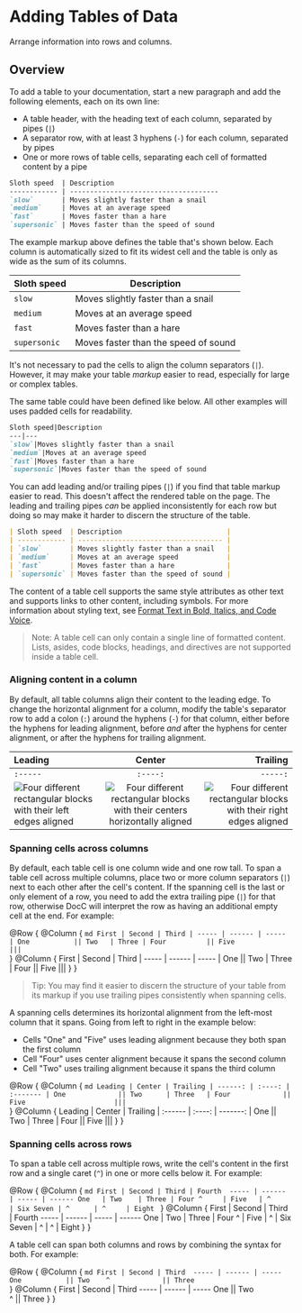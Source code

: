 # Adding Tables of Data

Arrange information into rows and columns.

## Overview

To add a table to your documentation, start a new paragraph and add the following elements, each on its own line:

* A table header, with the heading text of each column, separated by pipes (`|`)
* A separator row, with at least 3 hyphens (`-`) for each column, separated by pipes
* One or more rows of table cells, separating each cell of formatted content by a pipe
 
```md
Sloth speed  | Description                          
------------ | ------------------------------------- 
`slow`       | Moves slightly faster than a snail  
`medium`     | Moves at an average speed           
`fast`       | Moves faster than a hare            
`supersonic` | Moves faster than the speed of sound
```

The example markup above defines the table that's shown below. Each column is automatically sized to fit its widest cell and the table is only as wide as the sum of its columns.

Sloth speed  | Description                          
------------ | ------------------------------------- 
`slow`       | Moves slightly faster than a snail  
`medium`     | Moves at an average speed           
`fast`       | Moves faster than a hare            
`supersonic` | Moves faster than the speed of sound

It's not necessary to pad the cells to align the column separators (`|`). However, it may make your table _markup_ easier to read, especially for large or complex tables. 

The same table could have been defined like below. All other examples will uses padded cells for readability.

```md
Sloth speed|Description
---|---
`slow`|Moves slightly faster than a snail
`medium`|Moves at an average speed
`fast`|Moves faster than a hare
`supersonic`|Moves faster than the speed of sound
```

You can add leading and/or trailing pipes (`|`) if you find that table markup easier to read. This doesn't affect the rendered table on the page. The leading and trailing pipes _can_ be applied inconsistently for each row but doing so may make it harder to discern the structure of the table. 

```md
| Sloth speed  | Description                          |                         
| ------------ | ------------------------------------ |
| `slow`       | Moves slightly faster than a snail   | 
| `medium`     | Moves at an average speed            |  
| `fast`       | Moves faster than a hare             |
| `supersonic` | Moves faster than the speed of sound |
```

The content of a table cell supports the same style attributes as other text and supports links to other content, including symbols. For more information about styling text, see [Format Text in Bold, Italics, and Code Voice](doc:formatting-your-documentation-content#Format-Text-in-Bold,-Italics,-and-Code-Voice).

> Note: A table cell can only contain a single line of formatted content. Lists, asides, code blocks, headings, and directives are not supported inside a table cell. 

### Aligning content in a column

By default, all table columns align their content to the leading edge. To change the horizontal alignment for a column, modify the table's separator row to add a colon (`:`) around the hyphens (`-`) for that column, either before the hyphens for leading alignment, before _and_ after the hyphens for center alignment, or after the hyphens for trailing alignment.

Leading  | Center   | Trailing 
:------- | :------: | --------:
`:-----` | `:----:` | `-----:` 
![Four different rectangular blocks with their left edges aligned](table-align-leading) | ![Four different rectangular blocks with their centers horizontally aligned](table-align-center) | ![Four different rectangular blocks with their right edges aligned](table-align-trailing) 

### Spanning cells across columns

By default, each table cell is one column wide and one row tall. To span a table cell across multiple columns, place two or more column separators (`|`) next to each other after the cell's content. If the spanning cell is the last or only element of a row, you need to add the extra trailing pipe (`|`) for that row, otherwise DocC will interpret the row as having an additional empty cell at the end. For example:

@Row {
  @Column {
    ```md
    First | Second | Third |
    ----- | ------ | ----- |
    One           || Two   |
    Three | Four          ||
    Five                 |||
    ```  
  }
  @Column {
    First | Second | Third |
    ----- | ------ | ----- |
    One           || Two   |
    Three | Four          ||
    Five                 |||
  }
}

> Tip: You may find it easier to discern the structure of your table from its markup if you use trailing pipes consistently when spanning cells.  

A spanning cells determines its horizontal alignment from the left-most column that it spans. Going from left to right in the example below:

 - Cells "One" and "Five" uses leading alignment because they both span the first column
 - Cell "Four" uses center alignment because it spans the second column
 - Cell "Two" uses trailing alignment because it spans the third column

@Row {
  @Column {
    ```md
    Leading | Center | Trailing |
    ------: | :----: | :------- |
    One             || Two      |
    Three   | Four             ||
    Five                      |||
    ```  
  }
  @Column {
    Leading | Center | Trailing |
    :------ | :----: | -------: |
    One             || Two      |
    Three   | Four             ||
    Five                      |||
  }
}

### Spanning cells across rows

To span a table cell across multiple rows, write the cell's content in the first row and a single caret (`^`) in one or more cells below it. For example:

@Row {
  @Column {
    ```md
    First | Second | Third | Fourth 
    ----- | ------ | ----- | ------
    One   | Two    | Three | Four
    ^     | Five   | ^     | Six
    Seven | ^      | ^     | Eight
    ```
  }
  @Column {
    First | Second | Third | Fourth 
    ----- | ------ | ----- | ------
    One   | Two    | Three | Four
    ^     | Five   | ^     | Six
    Seven | ^      | ^     | Eight
  }
}

A table cell can span both columns and rows by combining the syntax for both. For example:

@Row {
  @Column {
    ```md
    First | Second | Third 
    ----- | ------ | ----- 
    One           || Two   
    ^             || Three 
    ```  
  }
  @Column {
    First | Second | Third 
    ----- | ------ | ----- 
    One           || Two   
    ^             || Three 
  }
}

<!-- Copyright (c) 2024 Apple Inc and the Swift Project authors. All Rights Reserved. -->
